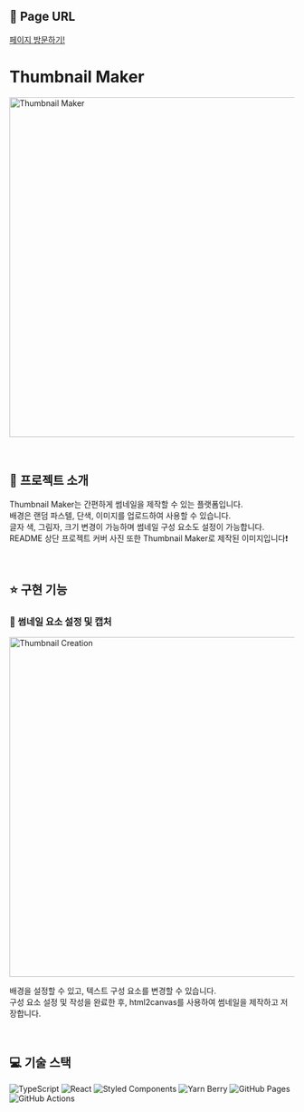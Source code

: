 ## 📄 Page URL
[페이지 방문하기!](https://choigyeongju.github.io/thumbnail_maker/)


# Thumbnail Maker

<p align="left">
  <img src="https://user-images.githubusercontent.com/97934158/203967322-d9300462-4544-4fbb-bebb-8bb2535871fb.png" width="600" alt="Thumbnail Maker">
</p>

<br>

## 📝 프로젝트 소개

<p align="justify">
  Thumbnail Maker는 간편하게 썸네일을 제작할 수 있는 플랫폼입니다. <br>
  배경은 랜덤 파스텔, 단색, 이미지를 업로드하여 사용할 수 있습니다. <br>
  글자 색, 그림자, 크기 변경이 가능하며 썸네일 구성 요소도 설정이 가능합니다. <br>
  README 상단 프로젝트 커버 사진 또한 Thumbnail Maker로 제작된 이미지입니다❗
</p>

<br>

## ⭐ 구현 기능

### 🔹 썸네일 요소 설정 및 캡처

<p align="left">
  <img src="https://user-images.githubusercontent.com/97934158/185905843-535d7ceb-f218-4179-a9e9-961ff78e73cf.png" width="600" alt="Thumbnail Creation">
</p>
<p>배경을 설정할 수 있고, 텍스트 구성 요소를 변경할 수 있습니다. <br>
구성 요소 설정 및 작성을 완료한 후, html2canvas를 사용하여 썸네일을 제작하고 저장합니다.</p>

<br>

## 💻 기술 스택

<p align="left">
  <img src="https://img.shields.io/badge/TypeScript-007ACC?style=for-the-badge&logo=typescript&logoColor=white" alt="TypeScript">
  <img src="https://img.shields.io/badge/React-61DAFB?style=for-the-badge&logo=react&logoColor=black" alt="React">
  <img src="https://img.shields.io/badge/Styled--Components-DB7093?style=for-the-badge&logo=styled-components&logoColor=white" alt="Styled Components">
  <img src="https://img.shields.io/badge/Yarn%20Berry-2C8EBB?style=for-the-badge&logo=yarn&logoColor=white" alt="Yarn Berry">
  <img src="https://img.shields.io/badge/GitHub%20Pages-222222?style=for-the-badge&logo=githubpages&logoColor=white" alt="GitHub Pages">
  <img src="https://img.shields.io/badge/GitHub%20Actions-2088FF?style=for-the-badge&logo=githubactions&logoColor=white" alt="GitHub Actions">
</p>
